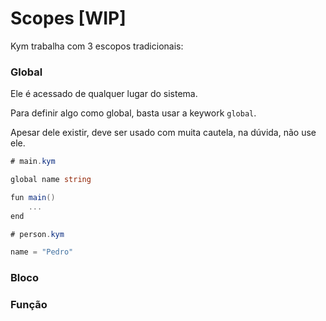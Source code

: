 # Scopes \[WIP]

Kym trabalha com 3 escopos tradicionais:

### Global

Ele é acessado de qualquer lugar do sistema.

Para definir algo como global, basta usar a keywork `global`.

Apesar dele existir, deve ser usado com muita cautela, na dúvida, não use ele.

```csharp
# main.kym

global name string

fun main()
    ...
end
```

```csharp
# person.kym

name = "Pedro"
```

### Bloco

### Função
